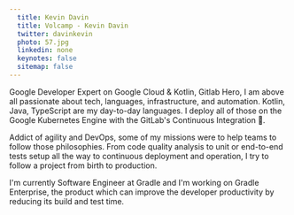 ```yaml
---
  title: Kevin Davin
  title: Volcamp - Kevin Davin
  twitter: davinkevin
  photo: 57.jpg
  linkedin: none
  keynotes: false
  sitemap: false
---
```

Google Developer Expert on Google Cloud & Kotlin, Gitlab Hero, I am above all passionate about tech, languages, infrastructure, and automation. Kotlin, Java, TypeScript are my day-to-day languages. I deploy all of those on the Google Kubernetes Engine with the GitLab's Continuous Integration 🚀.

Addict of agility and DevOps, some of my missions were to help teams to follow those philosophies. From code quality analysis to unit or end-to-end tests setup all the way to continuous deployment and operation, I try to follow a project from birth to production.

I'm currently Software Engineer at Gradle and I'm working on Gradle Enterprise, the product which can improve the developer productivity by reducing its build and test time.
